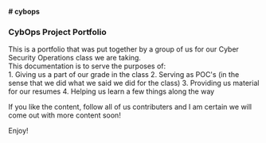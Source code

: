 **# cybops**
<h3> CybOps Project Portfolio </h3>
This is a portfolio that was put together by a group of us for our Cyber Security Operations class we are taking. <br>
This documentation is to serve the purposes of: <br>
1. Giving us a part of our grade in the class
2. Serving as POC's (in the sense that we did what we said we did for the class)
3. Providing us material for our resumes 
4. Helping us learn a few things along the way <br>

If you like the content, follow all of us contributers and I am certain we will come out with more content soon! <br>

Enjoy!
